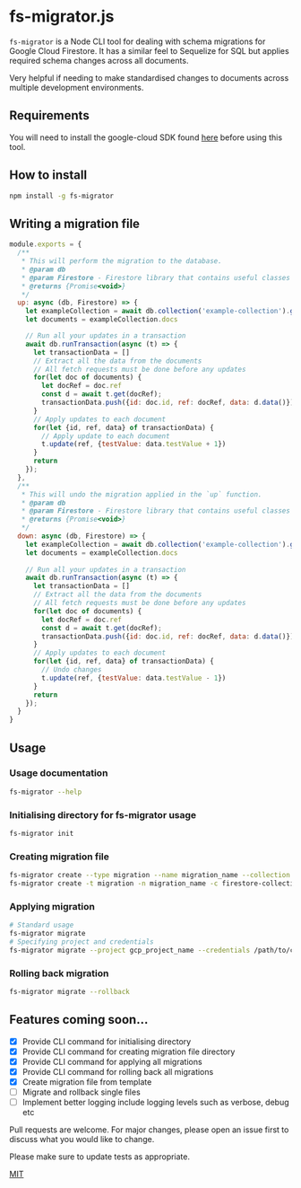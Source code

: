 # fs-migrator.js

`fs-migrator` is a Node CLI tool for dealing with schema migrations for Google Cloud Firestore.
It has a similar feel to Sequelize for SQL but applies required schema changes across all documents.

Very helpful if needing to make standardised changes to documents across multiple 
development environments.

## Requirements
You will need to install the google-cloud SDK found [here](https://cloud.google.com/sdk/docs/install-sdk) before using this tool.


## How to install 
```bash
npm install -g fs-migrator
```

## Writing a migration file
```javascript
module.exports = {
  /**
   * This will perform the migration to the database.
   * @param db
   * @param Firestore - Firestore library that contains useful classes like FieldValue, FieldPath & Timestamp
   * @returns {Promise<void>}
   */
  up: async (db, Firestore) => {
    let exampleCollection = await db.collection('example-collection').get()
    let documents = exampleCollection.docs

    // Run all your updates in a transaction
    await db.runTransaction(async (t) => {
      let transactionData = []
      // Extract all the data from the documents
      // All fetch requests must be done before any updates
      for(let doc of documents) {
        let docRef = doc.ref
        const d = await t.get(docRef);
        transactionData.push({id: doc.id, ref: docRef, data: d.data()})
      }
      // Apply updates to each document
      for(let {id, ref, data} of transactionData) {
        // Apply update to each document
        t.update(ref, {testValue: data.testValue + 1})
      }
      return
    });
  },
  /**
   * This will undo the migration applied in the `up` function.
   * @param db
   * @param Firestore - Firestore library that contains useful classes like FieldValue, FieldPath & Timestamp
   * @returns {Promise<void>}
   */
  down: async (db, Firestore) => {
    let exampleCollection = await db.collection('example-collection').get()
    let documents = exampleCollection.docs
    
    // Run all your updates in a transaction
    await db.runTransaction(async (t) => {
      let transactionData = []
      // Extract all the data from the documents
      // All fetch requests must be done before any updates
      for(let doc of documents) {
        let docRef = doc.ref
        const d = await t.get(docRef);
        transactionData.push({id: doc.id, ref: docRef, data: d.data()})
      }
      // Apply updates to each document
      for(let {id, ref, data} of transactionData) {
        // Undo changes
        t.update(ref, {testValue: data.testValue - 1})
      }
      return
    });
  }
}

```
## Usage

### Usage documentation
```bash
fs-migrator --help
```

### Initialising directory for fs-migrator usage
```bash
fs-migrator init
```

### Creating migration file
```bash
fs-migrator create --type migration --name migration_name --collection firestore-collection-name
fs-migrator create -t migration -n migration_name -c firestore-collection-name
```

### Applying migration
```bash
# Standard usage
fs-migrator migrate
# Specifying project and credentials
fs-migrator migrate --project gcp_project_name --credentials /path/to/credentials.json
```

### Rolling back migration 
```bash
fs-migrator migrate --rollback
```

## Features coming soon...

- [x] Provide CLI command for initialising directory
- [x] Provide CLI command for creating migration file directory
- [x] Provide CLI command for applying all migrations
- [x] Provide CLI command for rolling back all migrations
- [x] Create migration file from template
- [ ] Migrate and rollback single files
- [ ] Implement better logging include logging levels such as verbose, debug etc

Pull requests are welcome. For major changes, please open an issue first to discuss what you would like to change.

Please make sure to update tests as appropriate.

[MIT](https://choosealicense.com/licenses/mit/)
